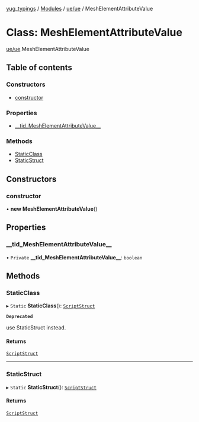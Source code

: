 [yug_typings](../README.md) / [Modules](../modules.md) / [ue/ue](../modules/ue_ue.md) / MeshElementAttributeValue

# Class: MeshElementAttributeValue

[ue/ue](../modules/ue_ue.md).MeshElementAttributeValue

## Table of contents

### Constructors

- [constructor](ue_ue.MeshElementAttributeValue.md#constructor)

### Properties

- [\_\_tid\_MeshElementAttributeValue\_\_](ue_ue.MeshElementAttributeValue.md#__tid_meshelementattributevalue__)

### Methods

- [StaticClass](ue_ue.MeshElementAttributeValue.md#staticclass)
- [StaticStruct](ue_ue.MeshElementAttributeValue.md#staticstruct)

## Constructors

### constructor

• **new MeshElementAttributeValue**()

## Properties

### \_\_tid\_MeshElementAttributeValue\_\_

• `Private` **\_\_tid\_MeshElementAttributeValue\_\_**: `boolean`

## Methods

### StaticClass

▸ `Static` **StaticClass**(): [`ScriptStruct`](ue_ue.ScriptStruct.md)

**`Deprecated`**

use StaticStruct instead.

#### Returns

[`ScriptStruct`](ue_ue.ScriptStruct.md)

___

### StaticStruct

▸ `Static` **StaticStruct**(): [`ScriptStruct`](ue_ue.ScriptStruct.md)

#### Returns

[`ScriptStruct`](ue_ue.ScriptStruct.md)
